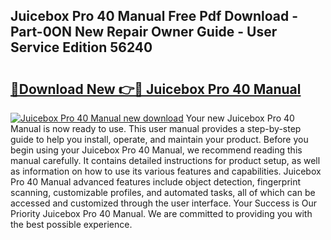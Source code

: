 ## Juicebox Pro 40 Manual Free Pdf Download - Part-0ON New Repair Owner Guide - User Service Edition 56240

# <h2><a href="http://bc4046.oget.top/?id=Juicebox+Pro+40+Manual">🔗Download New 👉🔴 Juicebox Pro 40 Manual</a></h2>

[![Juicebox Pro 40 Manual new download](https://i.imgur.com/5g1atiW.png)](http://bc4046.oget.top/?id=Juicebox+Pro+40+Manual)
Your new Juicebox Pro 40 Manual is now ready to use. This user manual provides a step-by-step guide to help you install, operate, and maintain your product. Before you begin using your Juicebox Pro 40 Manual, we recommend reading this manual carefully. It contains detailed instructions for product setup, as well as information on how to use its various features and capabilities. Juicebox Pro 40 Manual advanced features include object detection, fingerprint scanning, customizable profiles, and automated tasks, all of which can be accessed and customized through the user interface. Your Success is Our Priority Juicebox Pro 40 Manual. We are committed to providing you with the best possible experience.
